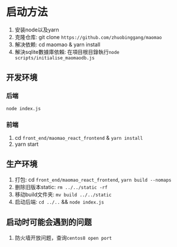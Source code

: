 # 启动方法
1. 安装node以及yarn
2. 克隆仓库: git clone `https://github.com/zhuobinggang/maomao`
3. 解决依赖: cd maomao & yarn install
4. 解決sqlite數據庫依賴: 在項目根目錄執行`node scripts/initialise_maomaodb.js`

## 开发环境
### 后端
`node index.js`

### 前端
1. cd `front_end/maomao_react_frontend` &  `yarn install`
2. yarn start

## 生产环境
1. 打包: cd `front_end/maomao_react_frontend`, `yarn build --nomaps`
2. 删除旧版本static: `rm ../../static -rf`
3. 移动build文件夹: `mv build ../../static`
3. 启动后端: `cd ../..` && `node index.js`


## 启动时可能会遇到的问题
1. 防火墙开放问题，查询`centos8 open port`
